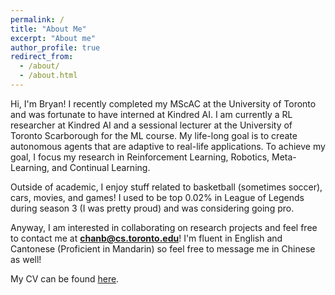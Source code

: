 ```yaml
---
permalink: /
title: "About Me"
excerpt: "About me"
author_profile: true
redirect_from: 
  - /about/
  - /about.html
---
```


Hi, I'm Bryan! I recently completed my MScAC at the University of Toronto and was fortunate to have interned at Kindred AI. I am currently a RL researcher at Kindred AI and a sessional lecturer at the University of Toronto Scarborough for the ML course. My life-long goal is to create autonomous agents that are adaptive to real-life applications. To achieve my goal, I focus my research in Reinforcement Learning, Robotics, Meta-Learning, and Continual Learning.

Outside of academic, I enjoy stuff related to basketball (sometimes soccer), cars, movies, and games! I used to be top 0.02% in League of Legends during season 3 (I was pretty proud) and was considering going pro.

Anyway, I am interested in collaborating on research projects and feel free to contact me at **chanb@cs.toronto.edu**! I'm fluent in English and Cantonese (Proficient in Mandarin) so feel free to message me in Chinese as well!

My CV can be found [here](../files/Curriculum_Vitae.pdf).